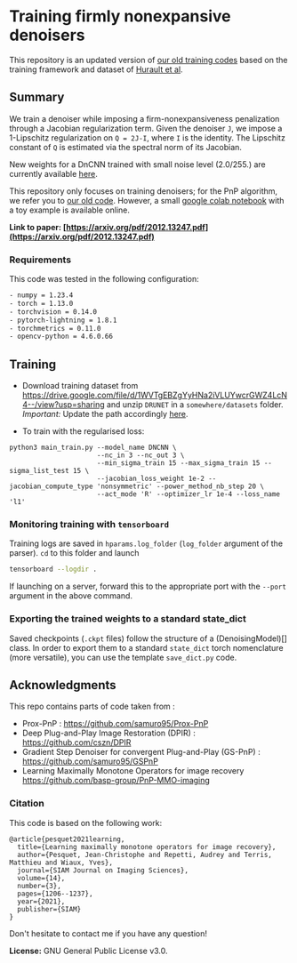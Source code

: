 # Training firmly nonexpansive denoisers

This repository is an updated version of [our old training codes](https://github.com/basp-group/PnP-MMO-imaging) based on the training framework and dataset of [Hurault et al](https://github.com/samuro95/GSPnP).

## Summary
We train a denoiser while imposing a firm-nonexpansiveness penalization through a Jacobian regularization term.
Given the denoiser `J`, we impose a 1-Lipschitz regularization on `Q = 2J-I`, where `I` is the identity.
The Lipschitz constant of `Q` is estimated via the spectral norm of its Jacobian.

New weights for a DnCNN trained with small noise level (2.0/255.) are currently available [here](https://drive.google.com/drive/folders/1A6SN5yZEiXxzdp-NKtEGB4ZutBI7t0ea).

This repository only focuses on training denoisers; for the PnP algorithm, we refer you to [our old code](https://github.com/basp-group/PnP-MMO-imaging). 
However, a small [google colab notebook](https://colab.research.google.com/drive/1pVNl4VhDLaYMC7KOyL8f7Zyv-zygM4vK#scrollTo=QlNANCmQkbUu) with a toy example is available online.

**Link to paper: [https://arxiv.org/pdf/2012.13247.pdf](https://arxiv.org/pdf/2012.13247.pdf)**

### Requirements

This code was tested in the following configuration:
```bash
- numpy = 1.23.4
- torch = 1.13.0
- torchvision = 0.14.0
- pytorch-lightning = 1.8.1
- torchmetrics = 0.11.0
- opencv-python = 4.6.0.66
```

## Training 

- Download training dataset from https://drive.google.com/file/d/1WVTgEBZgYyHNa2iVLUYwcrGWZ4LcN4--/view?usp=sharing and unzip ```DRUNET``` in a ```somewhere/datasets``` folder. *Important:* Update the path accordingly [here](https://github.com/matthieutrs/training_FNE_denoisers_dana/blob/main/train_denoisers/data_module.py#L120).

- To train with the regularised loss:
```
python3 main_train.py --model_name DNCNN \
                      --nc_in 3 --nc_out 3 \
                      --min_sigma_train 15 --max_sigma_train 15 --sigma_list_test 15 \
                      --jacobian_loss_weight 1e-2 --jacobian_compute_type 'nonsymmetric' --power_method_nb_step 20 \
                      --act_mode 'R' --optimizer_lr 1e-4 --loss_name 'l1'
```

### Monitoring training with `tensorboard`
Training logs are saved in `hparams.log_folder` (`log_folder` argument of the parser). `cd` to this folder and launch
```bash
tensorboard --logdir .
```
If launching on a server, forward this to the appropriate port with the `--port ` argument in the above command.

### Exporting the trained weights to a standard state_dict
Saved checkpoints (`.ckpt` files) follow the structure of a (DenoisingModel)[] class. In order to export them to a standard `state_dict` torch nomenclature (more versatile), you can use the template `save_dict.py` code.

## Acknowledgments
This repo contains parts of code taken from : 
- Prox-PnP : https://github.com/samuro95/Prox-PnP
- Deep Plug-and-Play Image Restoration (DPIR) : https://github.com/cszn/DPIR 
- Gradient Step Denoiser for convergent Plug-and-Play (GS-PnP) : https://github.com/samuro95/GSPnP
- Learning Maximally Monotone Operators for image recovery https://github.com/basp-group/PnP-MMO-imaging

### Citation 
This code is based on the following work:
```
@article{pesquet2021learning,
  title={Learning maximally monotone operators for image recovery},
  author={Pesquet, Jean-Christophe and Repetti, Audrey and Terris, Matthieu and Wiaux, Yves},
  journal={SIAM Journal on Imaging Sciences},
  volume={14},
  number={3},
  pages={1206--1237},
  year={2021},
  publisher={SIAM}
}
```

Don't hesitate to contact me if you have any question!

**License:** GNU General Public License v3.0.
